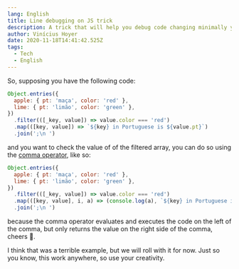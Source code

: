```yaml
---
lang: English
title: Line debugging on JS trick
description: A trick that will help you debug code changing minimally your code
author: Vinícius Hoyer
date: 2020-11-18T14:41:42.525Z
tags:
  - Tech
  - English
---
```

So, supposing you have the following code:

```js
Object.entries({
  apple: { pt: 'maça', color: 'red' },
  lime: { pt: 'limão', color: 'green' },
})
  .filter(([_key, value]) => value.color === 'red')
  .map(([key, value]) => `${key} in Portuguese is ${value.pt}`)
  .join(';\n ')
```

and you want to check the value of of the filtered array, you can do so using the [comma operator](https://developer.mozilla.org/en-US/docs/Web/JavaScript/Reference/Operators/Comma_Operator), like so:

```js
Object.entries({
  apple: { pt: 'maça', color: 'red' },
  lime: { pt: 'limão', color: 'green' },
})
  .filter(([_key, value]) => value.color === 'red')
  .map(([key, value], i, a) => (console.log(a), `${key} in Portuguese is ${value.pt}`))
  .join(';\n ')
```

because the comma operator evaluates and executes the code on the left of the comma, but only returns the value on the right side of the comma, cheers :tada:.

I think that was a terrible example, but we will roll with it for now. Just so you know, this work anywhere, so use your creativity.